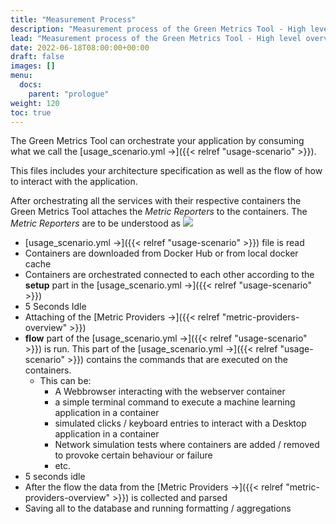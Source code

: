 ```yaml
---
title: "Measurement Process"
description: "Measurement process of the Green Metrics Tool - High level overview"
lead: "Measurement process of the Green Metrics Tool - High level overview"
date: 2022-06-18T08:00:00+00:00
draft: false
images: []
menu:
  docs:
    parent: "prologue"
weight: 120
toc: true
---
```


The Green Metrics Tool can orchestrate your application by consuming what we call
the [usage_scenario.yml →]({{< relref "usage-scenario" >}}).

This files includes your architecture specification as well as the flow of how to 
interact with the application.

After orchestrating all the services with their respective containers the Green Metrics Tool
attaches the *Metric Reporters* to the containers.
The *Metric Reporters* are to be understood as 
<img src="/img/green-metrics-tool-orchestration.webp">


- [usage_scenario.yml →]({{< relref "usage-scenario" >}}) file is read
- Containers are downloaded from Docker Hub or from local docker cache
- Containers are orchestrated connected to each other according to the **setup** part in the [usage_scenario.yml →]({{< relref "usage-scenario" >}})
- 5 Seconds Idle
- Attaching of the [Metric Providers →]({{< relref "metric-providers-overview" >}})
- **flow** part of the [usage_scenario.yml →]({{< relref "usage-scenario" >}}) is run. This part of the [usage_scenario.yml →]({{< relref "usage-scenario" >}}) contains
 the commands that are executed on the containers.
    + This can be: 
        * A Webbrowser interacting with the webserver container
        * a simple terminal command to execute a machine learning application in a container
        * simulated clicks / keyboard entries to interact with a Desktop application in a container
        * Network simulation tests where containers are added / removed to provoke certain behaviour or failure
        * etc. 
- 5 seconds idle
- After the flow the data from the [Metric Providers →]({{< relref "metric-providers-overview" >}}) is collected and parsed
- Saving all to the database and running formatting / aggregations